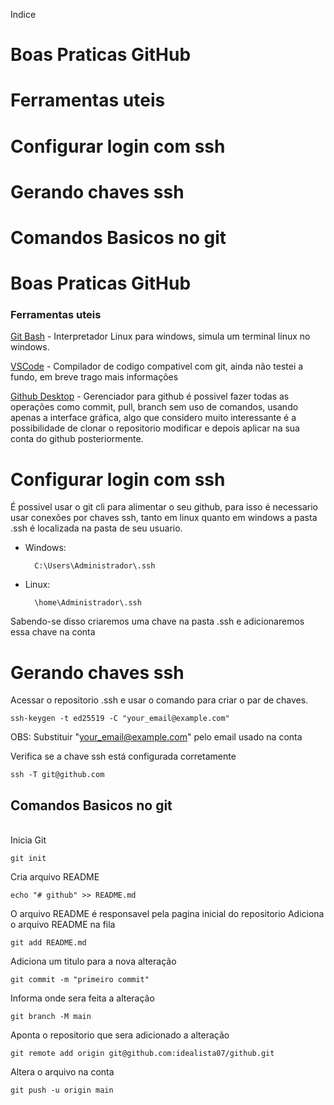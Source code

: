 <!--[![Build Status](https://travis-ci.org/microservices-demo/microservices-demo.svg?branch=master)](https://travis-ci.org/microservices-demo/microservices-demo)-->
Indice
# Boas Praticas GitHub
# Ferramentas uteis
# Configurar login com ssh
# Gerando chaves ssh
# Comandos Basicos no git

<h1>Boas Praticas GitHub</h1>	
<h3>Ferramentas uteis</h3>
	<p><a href="https://www.git-scm.com/download/win">Git Bash</a> -  Interpretador Linux para windows, simula um terminal linux no windows.</p>
	<p><a href="https://vscode.download.prss.microsoft.com/dbazure/download/stable/0ee08df0cf4527e40edc9aa28f4b5bd38bbff2b2/VSCodeUserSetup-x64-1.85.1.exe">VSCode</a> -  Compilador de codigo compativel com git, ainda não testei a fundo, em breve trago mais informações</p>
	<p><a href="https://central.github.com/deployments/desktop/desktop/latest/win32">Github Desktop</a> - Gerenciador para github é possivel fazer todas as operações como commit, pull, branch sem uso de comandos, usando apenas a interface gráfica, algo que considero muito interessante é a possibilidade de clonar o repositorio modificar e depois aplicar na sua conta do github posteriormente.</p>

# Configurar login com ssh
É possivel usar o git cli para alimentar o seu github, para isso é necessario usar conexões por chaves ssh, tanto em linux quanto em windows a pasta .ssh é localizada na pasta de seu usuario.
</br>	
- Windows: 
   
		C:\Users\Administrador\.ssh
- Linux:
		
  		\home\Administrador\.ssh
	
Sabendo-se disso criaremos uma chave na pasta .ssh e adicionaremos essa chave na conta

# Gerando chaves ssh
Acessar o repositorio .ssh e usar o comando para criar o par de chaves.

	ssh-keygen -t ed25519 -C "your_email@example.com"
OBS: Substituir "your_email@example.com" pelo email usado na conta

Verifica se a chave ssh está configurada corretamente

 	ssh -T git@github.com
	
<h2>Comandos Basicos no git</h2>	
</br>
Inicia Git
	
 	git init
Cria arquivo README

	echo "# github" >> README.md  
O arquivo README é responsavel pela pagina inicial do repositorio
Adiciona o arquivo README na fila 

 	git add README.md   
Adiciona um titulo para a nova alteração

 	git commit -m "primeiro commit" 
Informa onde sera feita a alteração

 	git branch -M main 
Aponta o repositorio que sera adicionado a alteração

 	git remote add origin git@github.com:idealista07/github.git
Altera o arquivo na conta

 	git push -u origin main
